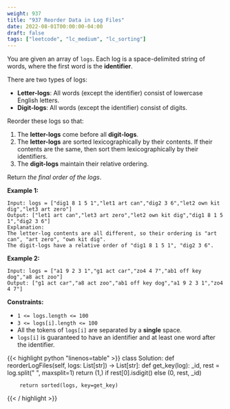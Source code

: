```yaml
---
weight: 937
title: "937 Reorder Data in Log Files"
date: 2022-08-01T00:00:00-04:00
draft: false
tags: ["leetcode", "lc_medium", "lc_sorting"]
---
```


You are given an array of `logs`. Each log is a space-delimited string of words, where the first word is the **identifier**.

There are two types of logs:
- **Letter-logs**: All words (except the identifier) consist of lowercase English letters.
- **Digit-logs**: All words (except the identifier) consist of digits.

Reorder these logs so that:
1. The **letter-logs** come before all **digit-logs**.
2. The **letter-logs** are sorted lexicographically by their contents. If their contents are the same, then sort them lexicographically by their identifiers.
3. The **digit-logs** maintain their relative ordering.

Return _the final order of the logs_.

**Example 1:**
```
Input: logs = ["dig1 8 1 5 1","let1 art can","dig2 3 6","let2 own kit dig","let3 art zero"]
Output: ["let1 art can","let3 art zero","let2 own kit dig","dig1 8 1 5 1","dig2 3 6"]
Explanation:
The letter-log contents are all different, so their ordering is "art can", "art zero", "own kit dig".
The digit-logs have a relative order of "dig1 8 1 5 1", "dig2 3 6".
```
**Example 2:**
```
Input: logs = ["a1 9 2 3 1","g1 act car","zo4 4 7","ab1 off key dog","a8 act zoo"]
Output: ["g1 act car","a8 act zoo","ab1 off key dog","a1 9 2 3 1","zo4 4 7"]
```

**Constraints:**
- `1 <= logs.length <= 100`
- `3 <= logs[i].length <= 100`
- All the tokens of `logs[i]` are separated by a **single** space.
- `logs[i]` is guaranteed to have an identifier and at least one word after the identifier.

<div class="tabs"></div>
<div class="tab-content">
<div id="python" class="lang">
{{< highlight python "linenos=table" >}}
class Solution:
    def reorderLogFiles(self, logs: List[str]) -> List[str]:
        def get_key(log):
            _id, rest = log.split(" ", maxsplit=1)
            return (1,) if rest[0].isdigit() else (0, rest, _id)

        return sorted(logs, key=get_key)
{{< / highlight >}}
</div>
</div>
